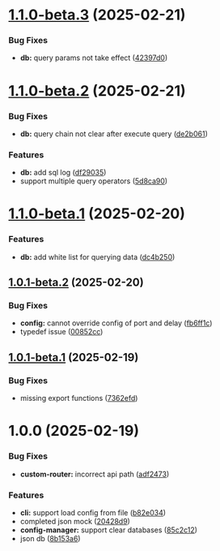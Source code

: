 # [1.1.0-beta.3](https://github.com/akinoccc/jsonx-mock/compare/v1.1.0-beta.2...v1.1.0-beta.3) (2025-02-21)


### Bug Fixes

* **db:** query params not take effect ([42397d0](https://github.com/akinoccc/jsonx-mock/commit/42397d04586d9095b22379ce11208d6d8c5428ca))

# [1.1.0-beta.2](https://github.com/akinoccc/jsonx-mock/compare/v1.1.0-beta.1...v1.1.0-beta.2) (2025-02-21)


### Bug Fixes

* **db:** query chain not clear after execute query ([de2b061](https://github.com/akinoccc/jsonx-mock/commit/de2b061529e2d361eaad4a6264ddcfacac605fea))


### Features

* **db:** add sql log ([df29035](https://github.com/akinoccc/jsonx-mock/commit/df29035577dea4091b1cc5dcaaac644ce1878096))
* support multiple query operators ([5d8ca90](https://github.com/akinoccc/jsonx-mock/commit/5d8ca90f5268676f739c0b1abdd59329d6265a5b))

# [1.1.0-beta.1](https://github.com/akinoccc/jsonx-mock/compare/v1.0.1-beta.2...v1.1.0-beta.1) (2025-02-20)


### Features

* **db:** add white list for querying data ([dc4b250](https://github.com/akinoccc/jsonx-mock/commit/dc4b250bfbded0215a5233e99646ba5652779288))

## [1.0.1-beta.2](https://github.com/akinoccc/jsonx-mock/compare/v1.0.1-beta.1...v1.0.1-beta.2) (2025-02-20)


### Bug Fixes

* **config:** cannot override config of port and delay ([fb6ff1c](https://github.com/akinoccc/jsonx-mock/commit/fb6ff1c4a2841e1dc6abd94e5ad95da5747e7811))
* typedef issue ([00852cc](https://github.com/akinoccc/jsonx-mock/commit/00852ccf2f26b0b81ee0fac4e8b449cc1d59a9fd))

## [1.0.1-beta.1](https://github.com/akinoccc/jsonx-mock/compare/v1.0.0...v1.0.1-beta.1) (2025-02-19)


### Bug Fixes

* missing export functions ([7362efd](https://github.com/akinoccc/jsonx-mock/commit/7362efd629d4e9b49e73a97a36960e26e0871278))

# 1.0.0 (2025-02-19)


### Bug Fixes

* **custom-router:** incorrect api path ([adf2473](https://github.com/akinoccc/jsonx-mock/commit/adf2473a727c86465bbcec384d328ea59298a393))


### Features

* **cli:** support load config from file ([b82e034](https://github.com/akinoccc/jsonx-mock/commit/b82e034c48040caf78ce70ece3d1daa7a5cd7f19))
* completed json mock ([20428d9](https://github.com/akinoccc/jsonx-mock/commit/20428d900a99659543da6bb91dd9314e2492b489))
* **config-manager:** support clear databases ([85c2c12](https://github.com/akinoccc/jsonx-mock/commit/85c2c124fa0179378ebe33b5e96fd49e76dddba1))
* json db ([8b153a6](https://github.com/akinoccc/jsonx-mock/commit/8b153a6ccf1e95fa3eeff606a1479bf0c4890083))
